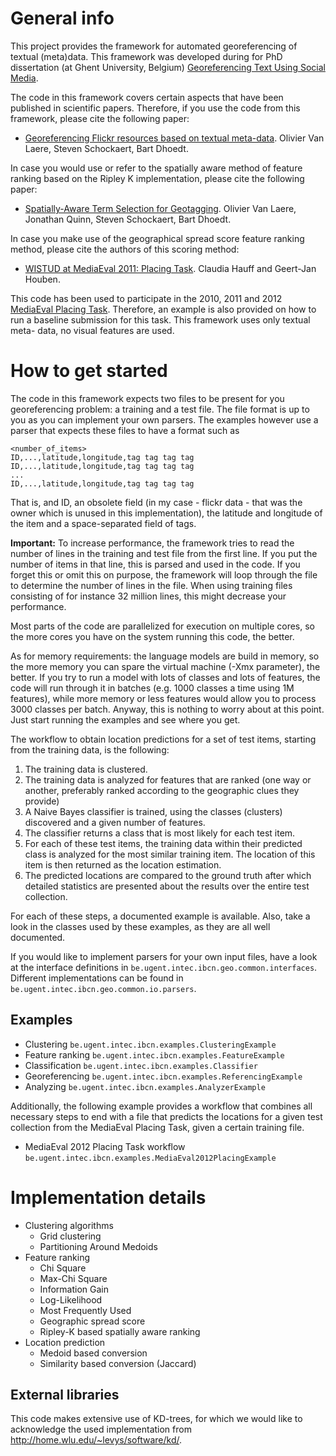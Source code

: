General info
============

This project provides the framework for automated georeferencing of textual 
(meta)data. This framework was developed during for PhD dissertation (at Ghent 
University, Belgium) [Georeferencing Text Using Social Media][PhD].

The code in this framework covers certain aspects that have been published in 
scientific papers. Therefore, if you use the code from this framework, please
cite the following paper:
* [Georeferencing Flickr resources based on textual meta-data][INS]. Olivier Van 
Laere, Steven Schockaert, Bart Dhoedt. 

In case you would use or refer to the spatially aware method of feature ranking
based on the Ripley K implementation, please cite the following paper:
* [Spatially-Aware Term Selection for Geotagging][INS]. Olivier Van Laere, 
Jonathan Quinn, Steven Schockaert, Bart Dhoedt.

In case you make use of the geographical spread score feature ranking method, 
please cite the authors of this scoring method:
* [WISTUD at MediaEval 2011: Placing Task][WISTUD]. Claudia Hauff and 
Geert-Jan Houben.

This code has been used to participate in the 2010, 2011 and 2012
[MediaEval Placing Task][Placing]. Therefore, an example is also provided on how to 
run a baseline submission for this task. This framework uses only textual meta-
data, no visual features are used.

How to get started
==================

The code in this framework expects two files to be present for you 
georeferencing problem: a training and a test file. The file format is up to you
as you can implement your own parsers. The examples however use a parser that
expects these files to have a format such as 

    <number_of_items>
    ID,...,latitude,longitude,tag tag tag tag
    ID,...,latitude,longitude,tag tag tag tag
    ...
    ID,...,latitude,longitude,tag tag tag tag

That is, and ID, an obsolete field (in my case - flickr data - that was the 
owner which is unused in this implementation), the latitude and longitude of the
item and a space-separated field of tags.

**Important:** To increase performance, the framework tries to read the number of 
lines in the training and test file from the first line. If you put the number
of items in that line, this is parsed and used in the code. If you forget this
or omit this on purpose, the framework will loop through the file to determine
the number of lines in the file. When using training files consisting of for
instance 32 million lines, this might decrease your performance.

Most parts of the code are parallelized for execution on multiple cores, so the
more cores you have on the system running this code, the better.

As for memory requirements: the language models are build in memory, so the more
memory you can spare the virtual machine (-Xmx parameter), the better. If you
try to run a model with lots of classes and lots of features, the code will run
through it in batches (e.g. 1000 classes a time using 1M features), while more
memory or less features would allow you to process 3000 classes per batch. 
Anyway, this is nothing to worry about at this point. Just start running the 
examples and see where you get.

The workflow to obtain location predictions for a set of test items, starting
from the training data, is the following:

1. The training data is clustered.
2. The training data is analyzed for features that are ranked (one way or 
another, preferably ranked according to the geographic clues they provide)
3. A Naive Bayes classifier is trained, using the classes (clusters) discovered
and a given number of features.
4. The classifier returns a class that is most likely for each test item.
5. For each of these test items, the training data within their predicted class
is analyzed for the most similar training item. The location of this item is then
returned as the location estimation.
6. The predicted locations are compared to the ground truth after which detailed
statistics are presented about the results over the entire test collection.

For each of these steps, a documented example is available. Also, take a look in
the classes used by these examples, as they are all well documented.

If you would like to implement parsers for your own input files, have a look at 
the interface definitions in `be.ugent.intec.ibcn.geo.common.interfaces`. 
Different implementations can be found in 
`be.ugent.intec.ibcn.geo.common.io.parsers`.

Examples
--------

* Clustering      `be.ugent.intec.ibcn.examples.ClusteringExample`
* Feature ranking `be.ugent.intec.ibcn.examples.FeatureExample`
* Classification  `be.ugent.intec.ibcn.examples.Classifier`
* Georeferencing  `be.ugent.intec.ibcn.examples.ReferencingExample`
* Analyzing       `be.ugent.intec.ibcn.examples.AnalyzerExample`

Additionally, the following example provides a workflow that combines all 
necessary steps to end with a file that predicts the locations for a given test
collection from the MediaEval Placing Task, given a certain training file.

* MediaEval 2012 Placing Task workflow `be.ugent.intec.ibcn.examples.MediaEval2012PlacingExample`

Implementation details
======================

* Clustering algorithms
    * Grid clustering
    * Partitioning Around Medoids
* Feature ranking
    * Chi Square
    * Max-Chi Square
    * Information Gain
    * Log-Likelihood
    * Most Frequently Used
    * Geographic spread score
    * Ripley-K based spatially aware ranking
* Location prediction
    * Medoid based conversion
    * Similarity based conversion (Jaccard)

External libraries
------------------

This code makes extensive use of KD-trees, for which we would like to 
acknowledge the used implementation from 
http://home.wlu.edu/~levys/software/kd/.

[PhD]: http://www.van-laere.net/Phd_VanLaereOlivier.pdf  "Georeferencing Text Using Social Media"
[INS]: http://dx.doi.org/10.1016/j.ins.2013.02.045 "Georeferencing Flickr resources based on textual meta-data"
[TKDE]: http://www.computer.org/csdl/trans/tk/preprint/06475942-abs.html "Spatially-Aware Term Selection for Geotagging"
[Placing]: http://www.multimediaeval.org/mediaeval2012/placing2012/index.html "MediaEval Placing Task"
[WISTUD]: http://ceur-ws.org/Vol-807/Hauff_WISTUD_Placing_me11wn.pdf "WISTUD at MediaEval 2011: Placing Task"